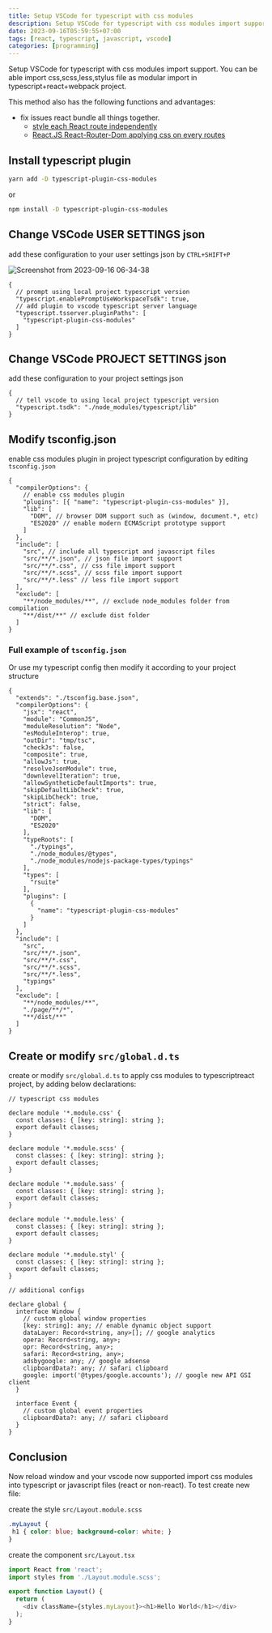 ```yaml
---
title: Setup VSCode for typescript with css modules
description: Setup VSCode for typescript with css modules import support. You can be able import css,scss,less,stylus file as modular import in typescript+react+webpack project
date: 2023-09-16T05:59:55+07:00
tags: [react, typescript, javascript, vscode]
categories: [programming]
---
```


Setup VSCode for typescript with css modules import support. You can be able import css,scss,less,stylus file as modular import in typescript+react+webpack project.

This method also has the following functions and advantages:
- fix issues react bundle all things together.
  - [style each React route independently](https://stackoverflow.com/a/62361595/6404439)
  - [React.JS React-Router-Dom applying css on every routes](https://stackoverflow.com/questions/62360776/react-js-react-router-dom-applying-css-on-every-routes)

## Install typescript plugin

```bash
yarn add -D typescript-plugin-css-modules
```
or
```bash
npm install -D typescript-plugin-css-modules
```

## Change VSCode USER SETTINGS json

add these configuration to your user settings json by `CTRL+SHIFT+P`

![Screenshot from 2023-09-16 06-34-38](https://github.com/dimaslanjaka/source-posts/assets/12471057/d6c87041-8545-49af-b71a-70f575829cca)


```jsonc
{
  // prompt using local project typescript version
  "typescript.enablePromptUseWorkspaceTsdk": true,
  // add plugin to vscode typescript server language
  "typescript.tsserver.pluginPaths": [
    "typescript-plugin-css-modules"
  ]
}
```

## Change VSCode PROJECT SETTINGS json

add these configuration to your project settings json

```jsonc
{
  // tell vscode to using local project typescript version
  "typescript.tsdk": "./node_modules/typescript/lib"
}
```

## Modify tsconfig.json

enable css modules plugin in project typescript configuration by editing `tsconfig.json`

```jsonc
{
  "compilerOptions": {
    // enable css modules plugin
    "plugins": [{ "name": "typescript-plugin-css-modules" }],
    "lib": [
      "DOM", // browser DOM support such as (window, document.*, etc)
      "ES2020" // enable modern ECMAScript prototype support
    ] 
  },
  "include": [
    "src", // include all typescript and javascript files
    "src/**/*.json", // json file import support
    "src/**/*.css", // css file import support
    "src/**/*.scss", // scss file import support
    "src/**/*.less" // less file import support
  ],
  "exclude": [
    "**/node_modules/**", // exclude node_modules folder from compilation
    "**/dist/**" // exclude dist folder
  ]
}
```

### Full example of `tsconfig.json`

Or use my typescript config then modify it according to your project structure

```jsonc
{
  "extends": "./tsconfig.base.json",
  "compilerOptions": {
    "jsx": "react",
    "module": "CommonJS",
    "moduleResolution": "Node",
    "esModuleInterop": true,
    "outDir": "tmp/tsc",
    "checkJs": false,
    "composite": true,
    "allowJs": true,
    "resolveJsonModule": true,
    "downlevelIteration": true,
    "allowSyntheticDefaultImports": true,
    "skipDefaultLibCheck": true,
    "skipLibCheck": true,
    "strict": false,
    "lib": [
      "DOM",
      "ES2020"
    ],
    "typeRoots": [
      "./typings",
      "./node_modules/@types",
      "./node_modules/nodejs-package-types/typings"
    ],
    "types": [
      "rsuite"
    ],
    "plugins": [
      {
        "name": "typescript-plugin-css-modules"
      }
    ]
  },
  "include": [
    "src",
    "src/**/*.json",
    "src/**/*.css",
    "src/**/*.scss",
    "src/**/*.less",
    "typings"
  ],
  "exclude": [
    "**/node_modules/**",
    "./page/**/*",
    "**/dist/**"
  ]
}
```

## Create or modify `src/global.d.ts`

create or modify `src/global.d.ts` to apply css modules to typescriptreact project, by adding below declarations:

```jsonc
// typescript css modules

declare module '*.module.css' {
  const classes: { [key: string]: string };
  export default classes;
}

declare module '*.module.scss' {
  const classes: { [key: string]: string };
  export default classes;
}

declare module '*.module.sass' {
  const classes: { [key: string]: string };
  export default classes;
}

declare module '*.module.less' {
  const classes: { [key: string]: string };
  export default classes;
}

declare module '*.module.styl' {
  const classes: { [key: string]: string };
  export default classes;
}

// additional configs

declare global {
  interface Window {
    // custom global window properties
    [key: string]: any; // enable dynamic object support
    dataLayer: Record<string, any>[]; // google analytics
    opera: Record<string, any>;
    opr: Record<string, any>;
    safari: Record<string, any>;
    adsbygoogle: any; // google adsense
    clipboardData?: any; // safari clipboard
    google: import('@types/google.accounts'); // google new API GSI client
  }

  interface Event {
    // custom global event properties
    clipboardData?: any; // safari clipboard
  }
}
```

## Conclusion

Now reload window and your vscode now supported import css modules into typescript or javascript files (react or non-react).
To test create new file:

create the style `src/Layout.module.scss`

```scss
.myLayout {
 h1 { color: blue; background-color: white; }
}
```

create the component `src/Layout.tsx`

```typescript
import React from 'react';
import styles from './Layout.module.scss';

export function Layout() {
  return (
    <div className={styles.myLayout}><h1>Hello World</h1></div>
  );
}
```
